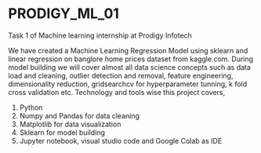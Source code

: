 # PRODIGY_ML_01
Task 1 of Machine learning internship at Prodigy Infotech 

We have created a Machine Learning Regression Model using sklearn and linear regression on banglore home prices dataset from kaggle.com.
During model building we will cover almost all data science concepts such as data load and cleaning, outlier detection and removal, feature engineering, dimensionality reduction, gridsearchcv for hyperparameter tunning, k fold cross validation etc. Technology and tools wise this project covers,

1. Python
2. Numpy and Pandas for data cleaning
3. Matplotlib for data visualization
4. Sklearn for model building
5. Jupyter notebook, visual studio code and Google Colab as IDE
